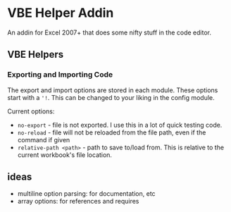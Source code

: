 # VBE Helper Addin
An addin for Excel 2007+ that does some nifty stuff in the code editor.

## VBE Helpers

### Exporting and Importing Code

The export and import options are stored in each module. These options start with a `'!`.  This can be changed to your liking in the config module.

Current options:
* `no-export`            - file is not exported. I use this in a lot of quick testing code.
* `no-reload`            - file will not be reloaded from the file path, even if the command if given
* `relative-path <path>` - path to save to/load from. This is relative to the current workbook's file location.

## ideas
* multiline option parsing: for documentation, etc
* array options: for references and requires